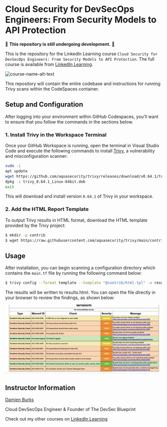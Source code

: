 # Cloud Security for DevSecOps Engineers: From Security Models to API Protection

:construction: **This repository is still undergoing development.** :construction:

This is the repository for the LinkedIn Learning course `Cloud Security for DevSecOps Engineers: From Security Models to API Protection`. The full course is available from [LinkedIn Learning][lil-course-url].

![course-name-alt-text][lil-thumbnail-url]

This repository will contain the entire codebase and instructions for running Trivy scans within the CodeSpaces container.

## Setup and Configuration

After logging into your environment within GitHub Codespaces, you'll want to ensure that you follow the commands in the sections below.

### 1. Install Trivy in the Workspace Terminal

Once your GitHub Workspace is running, open the terminal in Visual Studio Code and execute the following commands to install [Trivy](https://aquasecurity.github.io/trivy/), a vulnerability and misconfiguration scanner:

```bash
sudo -i
apt update
wget https://github.com/aquasecurity/trivy/releases/download/v0.64.1/trivy_0.64.1_Linux-64bit.deb
dpkg -i trivy_0.64.1_Linux-64bit.deb
exit
```

This will download and install version `0.64.1` of Trivy in your workspace.

### 2. Add the HTML Report Template

To output Trivy results in HTML format, download the HTML template provided by the Trivy project:

```bash
$ mkdir -p contrib
$ wget https://raw.githubusercontent.com/aquasecurity/trivy/main/contrib/html.tpl -O contrib/html.tpl
```

## Usage

After installation, you can begin scanning a configuration directory which contains the `main.tf` file by running the following command below:

```bash
$ trivy config --format template --template "@contrib/html.tpl" -o results.html 04_05/
```

The results will be written to results.html. You can open the file directly in your browser to review the findings, as shown below:

![Results](./docs/images/trivy_results.png)

## Instructor Information

[Damien Burks]

Cloud DevSecOps Engineer & Founder of The DevSec Blueprint

Check out my other courses on [LinkedIn Learning](0)

<!-- README Links -->

[0]: # "Replace these placeholder URLs with actual course URLs"
[lil-course-url]: https://www.linkedin.com/learning/
[lil-thumbnail-url]: https://media.licdn.com/dms/image/v2/D4E0DAQG0eDHsyOSqTA/learning-public-crop_675_1200/B4EZVdqqdwHUAY-/0/1741033220778?e=2147483647&v=beta&t=FxUDo6FA8W8CiFROwqfZKL_mzQhYx9loYLfjN-LNjgA
[Damien Burks]: https://www.linkedin.com/in/damienjburks/
